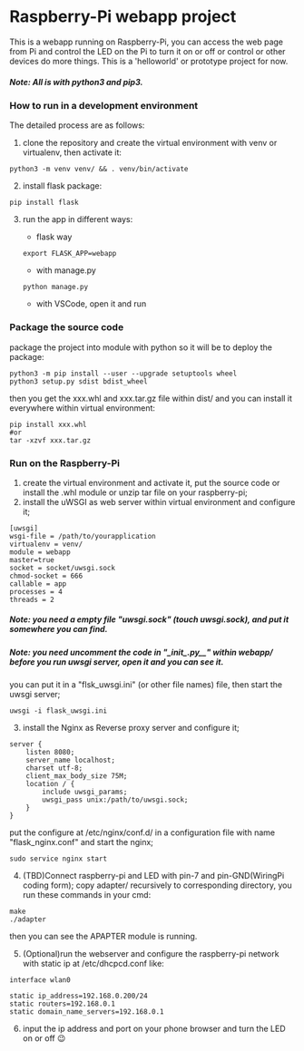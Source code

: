 # Raspberry-Pi webapp project

This is a webapp running on Raspberry-Pi, you can access the web page from Pi and control the LED  on the Pi to turn it on or off or control or other devices do more things. This is a 'helloworld' or prototype project for now.

##### Note: All is with python3 and pip3.

### How to run in a development environment

The detailed process are as follows:

1. clone the repository and create the virtual environment with venv or virtualenv, then activate it:

```
python3 -m venv venv/ && . venv/bin/activate
```

2. install flask package:

```
pip install flask
```

3. run the app in different ways:

   - flask way

   ```
   export FLASK_APP=webapp
   ```

   - with manage.py

   ```
   python manage.py
   ```

   - with VSCode, open it and run

### Package the source code

package the project into module with python so it will be to deploy the package:

```
python3 -m pip install --user --upgrade setuptools wheel
python3 setup.py sdist bdist_wheel
```

then you get the xxx.whl and xxx.tar.gz file within dist/ and you can install it everywhere within virtual environment:

```
pip install xxx.whl
#or
tar -xzvf xxx.tar.gz
```

### Run on the Raspberry-Pi

1. create the virtual environment and activate it, put the source code or install the .whl module or unzip tar file on your raspberry-pi;
2. install the uWSGI as web server within virtual environment and configure it;

```
[uwsgi]
wsgi-file = /path/to/yourapplication
virtualenv = venv/
module = webapp
master=true
socket = socket/uwsgi.sock
chmod-socket = 666
callable = app
processes = 4
threads = 2
```

##### Note: you need a empty file "uwsgi.sock" (touch uwsgi.sock), and put it somewhere you can find.
##### Note: you need uncomment the code in "\__init__.py\__" within webapp/ before you run uwsgi server, open it and you can see it. 
you can put it in a "flsk_uwsgi.ini" (or other file names) file, then start the uwsgi server;

```
uwsgi -i flask_uwsgi.ini
```

3. install the Nginx as Reverse proxy server and configure it;

```
server {
    listen 8080;
    server_name localhost;
    charset utf-8;
    client_max_body_size 75M;
    location / {
        include uwsgi_params;
        uwsgi_pass unix:/path/to/uwsgi.sock;
    }
}
```
put the configure at /etc/nginx/conf.d/ in a configuration file with name "flask_nginx.conf" and start the nginx;

```
sudo service nginx start
```

4. (TBD)Connect raspberry-pi and LED with pin-7 and pin-GND(WiringPi coding form);
copy adapter/ recursively to corresponding directory, you run these commands in your cmd:

```
make
./adapter
```
then you can see the APAPTER module is running.

5. (Optional)run the webserver and configure the raspberry-pi network with static ip at /etc/dhcpcd.conf like:

```
interface wlan0

static ip_address=192.168.0.200/24
static routers=192.168.0.1
static domain_name_servers=192.168.0.1
```

6. input the ip address and port on your phone browser and turn the LED on or off :wink:
